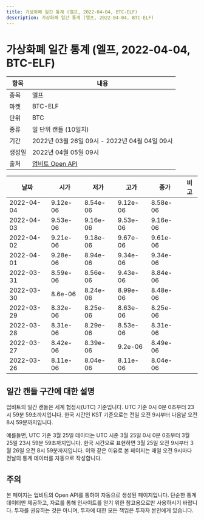 ```yaml
---
title: 가상화폐 일간 통계 (엘프, 2022-04-04, BTC-ELF)
description: 가상화폐 일간 통계 (엘프, 2022-04-04, BTC-ELF)
---
```



가상화폐 일간 통계 (엘프, 2022-04-04, BTC-ELF)
===

|항목|내용|
|--|--|
|종목|엘프|
|마켓|BTC-ELF|
|단위|BTC|
|종류|일 단위 캔들 (10일치)|
|기간|2022년 03월 26일 09시 - 2022년 04월 04일 09시|
|생성일|2022년 04월 05일 09시|
|출처|[업비트 Open API](https://docs.upbit.com)|


|날짜|시가|저가|고가|종가|비고|
|--|--|--|--|--|--|
|2022-04-04|9.12e-06|8.54e-06|9.12e-06|8.58e-06|    |
|2022-04-03|9.53e-06|9.16e-06|9.53e-06|9.16e-06|    |
|2022-04-02|9.21e-06|9.18e-06|9.67e-06|9.61e-06|    |
|2022-04-01|9.28e-06|8.94e-06|9.34e-06|9.34e-06|    |
|2022-03-31|8.59e-06|8.56e-06|9.43e-06|8.84e-06|    |
|2022-03-30|8.6e-06|8.24e-06|8.99e-06|8.48e-06|    |
|2022-03-29|8.32e-06|8.25e-06|8.63e-06|8.25e-06|    |
|2022-03-28|8.31e-06|8.29e-06|8.53e-06|8.31e-06|    |
|2022-03-27|8.42e-06|8.39e-06|9.2e-06|8.49e-06|    |
|2022-03-26|8.11e-06|8.04e-06|8.11e-06|8.04e-06|    |


일간 캔들 구간에 대한 설명
---


업비트의 일간 캔들은 세계 협정시(UTC) 기준입니다. 
UTC 기준 0시 0분 0초부터 23시 59분 59초까지입니다. 
한국 시간인 KST 기준으로는 전일 오전 9시부터 다음날 오전 8시 59분까지입니다. 


예를들면, UTC 기준 3월 25일 데이터는 UTC 시준 3월 25일 0시 0분 0초부터 3월 25일 23시 59분 59초까지입니다. 
한국 시간으로 표현하면 3월 25일 오전 9시부터 3월 26일 오전 8시 59분까지입니다. 
이와 같은 이유로 본 페이지는 매일 오전 9시마다 전날의 통계 데이터를 자동으로 작성합니다. 


주의
---


본 페이지는 업비트의 Open API를 통하여 자동으로 생성된 페이지입니다. 
단순한 통계 데이터만 제공하고, 자료를 통해 인사이트를 얻기 위한 참고용으로만 사용하시기 바랍니다. 
투자를 권유하는 것은 아니며, 투자에 대한 모든 책임은 투자자 본인에게 있습니다. 
